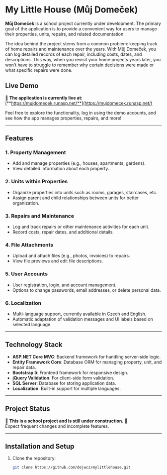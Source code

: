 # My Little House (Můj Domeček)

**Můj Domeček** is a school project currently under development. The primary goal of the application is to provide a convenient way for users to manage their properties, units, repairs, and related documentation.

The idea behind the project stems from a common problem: keeping track of home repairs and maintenance over the years. With Můj Domeček, you can log detailed records of each repair, including costs, dates, and descriptions. This way, when you revisit your home projects years later, you won’t have to struggle to remember why certain decisions were made or what specific repairs were done.

## Live Demo  

🚀 **The application is currently live at:**  
[**https://mujdomecek.runasp.net/**](https://mujdomecek.runasp.net/)  

Feel free to explore the functionality, log in using the demo accounts, and see how the app manages properties, repairs, and more!

---

## Features

### 1. **Property Management**
   - Add and manage properties (e.g., houses, apartments, gardens).
   - View detailed information about each property.

### 2. **Units within Properties**
   - Organize properties into units such as rooms, garages, staircases, etc.
   - Assign parent and child relationships between units for better organization.

### 3. **Repairs and Maintenance**
   - Log and track repairs or other maintenance activities for each unit.
   - Record costs, repair dates, and additional details.

### 4. **File Attachments**
   - Upload and attach files (e.g., photos, invoices) to repairs.
   - View file previews and edit file descriptions.

### 5. **User Accounts**
   - User registration, login, and account management.
   - Options to change passwords, email addresses, or delete personal data.

### 6. **Localization**
   - Multi-language support, currently available in Czech and English.
   - Automatic adaptation of validation messages and UI labels based on selected language.

---

## Technology Stack

- **ASP.NET Core MVC**: Backend framework for handling server-side logic.
- **Entity Framework Core**: Database ORM for managing property, unit, and repair data.
- **Bootstrap 5**: Frontend framework for responsive design.
- **jQuery Validation**: For client-side form validation.
- **SQL Server**: Database for storing application data.
- **Localization**: Built-in support for multiple languages.

---

## Project Status

🚧 **This is a school project and is still under construction.** 🚧  
Expect frequent changes and incomplete features.

---

## Installation and Setup

1. Clone the repository:
   ```bash
   git clone https://github.com/dejwcz/mylittlehouse.git
